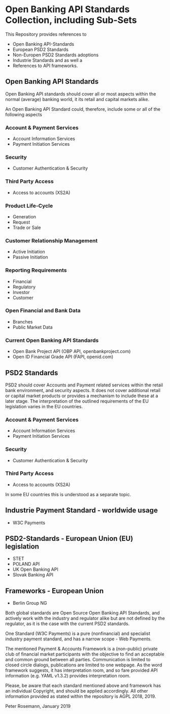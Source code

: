 # Open Banking API Standards Collection, including Sub-Sets

This Repository provides references to 
* Open Banking API-Standards
* European PSD2 Standards 
* Non-Europen PSD2 Standards adoptions 
* Industrie Standards and as well a 
* References to API frameworks.

## Open Banking API Standards

Open Banking API standards should cover all or most aspects within the normal (average) banking world, it its retail and capital markets alike.

An Open Banking API Standard could, therefore, include some or all of the following aspects 

### Account & Payment Services
- Account Information Services
- Payment Initiation Services

### Security
- Customer Authentication & Security 

### Third Party Access
- Access to accounts (XS2A)

### Product Life-Cycle
- Generation
- Request
- Trade or Sale

### Customer Relationship Management
- Active Initiation
- Passive Initiation

### Reporting Requirements
- Financial
- Regulatory
- Investor
- Customer

### Open Financial and Bank Data
- Branches
- Public Market Data

### Current Open Banking API Standards
* Open Bank Project API (OBP API, openbankproject.com)
* Open ID Financial Grade API (FAPI, openid.com)


## PSD2 Standards

PSD2 should cover Accounts and Payment related services within the retail bank environment, and security aspects. It does not cover additional retail or capital market products or provides a mechanism to include these at a later stage. The interpretation of the outlined requirements of the EU legislation varies in the EU countries.

### Account & Payment Services
- Account Information Services
- Payment Initiation Services

### Security
- Customer Authentication & Security 

### Third Party Access
- Access to accounts (XS2A)

In some EU countries this is understood as a separate topic.

## Industrie Payment Standard - worldwide usage

- W3C Payments

## PSD2-Standards - European Union (EU) legislation

- STET
- POLAND API
- UK Open Banking API
- Slovak Banking API

## Frameworks - European Union

- Berlin Group NG

Both global standards are Open Source Open Banking API Standards, and actively work with the industry and regulator alike but are not defined by the regulator, as it is the case with the current PSD2 standards. 

One Standard (W3C Payments) is a pure (nonfinancial) and specialist industry payment standard, and has a narrow scope - Web Payments.

The mentioned Payment & Accounts Framework is a (non-public) private club of financial market participants with the objective to find an acceptable and common ground between all parties. Communication is limited to closed circle dialogs, publications are limited to one webpage. As the word framework suggests, it has interpretation room, and so fare provided API information (e.g. YAML v1.3.2) provides interpretation room.

Please, be aware that each standard mentioned above and framework has an individual Copyright, and should be applied accordingly. All other information provided as stated within the repository is AGPL 2018, 2019.

Peter Rosemann, January 2019
